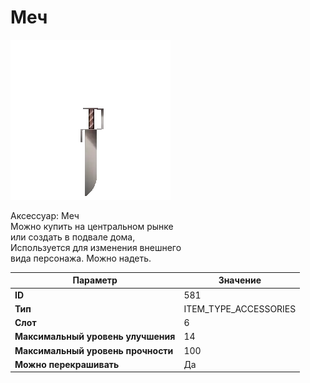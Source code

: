 # Меч

![Item Image](../img/581.webp?raw=true)

Аксессуар: Меч<br>Можно купить на центральном рынке<br>или создать в подвале дома,<br>Используется для изменения внешнего<br>вида персонажа. Можно надеть.


| Параметр | Значение |
|----------|----------|
| **ID** | 581 |
| **Тип** | ITEM_TYPE_ACCESSORIES |
| **Слот** | 6 |
| **Максимальный уровень улучшения** | 14 |
| **Максимальный уровень прочности** | 100 |
| **Можно перекрашивать** | Да |

